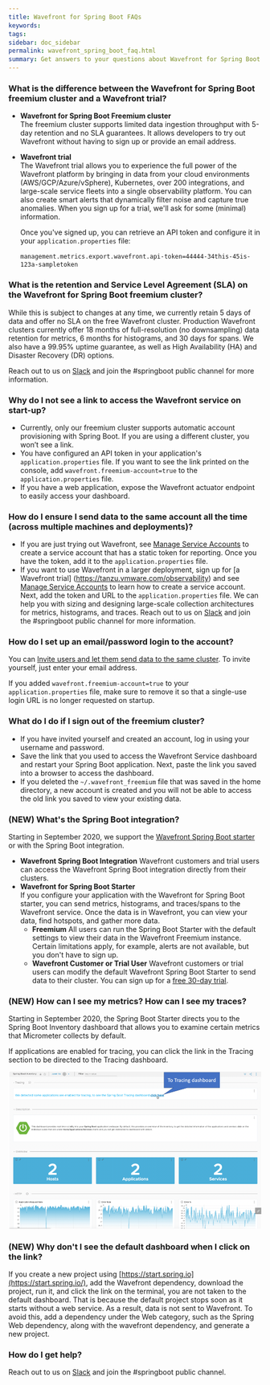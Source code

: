 ```yaml
---
title: Wavefront for Spring Boot FAQs
keywords:
tags:
sidebar: doc_sidebar
permalink: wavefront_spring_boot_faq.html
summary: Get answers to your questions about Wavefront for Spring Boot
---
```


### What is the difference between the Wavefront for Spring Boot freemium cluster and a Wavefront trial?

* **Wavefront for Spring Boot Freemium cluster** <br/>The freemium cluster supports limited data ingestion throughput with 5-day retention and no SLA guarantees. It allows developers to try out Wavefront without having to sign up or provide an email address.

* **Wavefront trial** <br/>The Wavefront trial allows you to experience the full power of the Wavefront platform by bringing in data from your cloud environments (AWS/GCP/Azure/vSphere), Kubernetes, over 200 integrations, and large-scale service fleets into a single observability platform. You can also create smart alerts that dynamically filter noise and capture true anomalies. When you sign up for a trial, we'll ask for some (minimal) information.

  Once you've signed up, you can retrieve an API token and configure it in your `application.properties` file:
  ```
  management.metrics.export.wavefront.api-token=44444-34this-45is-123a-sampletoken
  ```

### What is the retention and Service Level Agreement (SLA) on the Wavefront for Spring Boot freemium cluster?

While this is subject to changes at any time, we currently retain 5 days of data and offer no SLA on the free Wavefront cluster. Production Wavefront clusters currently offer 18 months of full-resolution (no downsampling) data retention for metrics, 6 months for histograms, and 30 days for spans. We also have a 99.95% uptime guarantee, as well as High Availability (HA) and Disaster Recovery (DR) options.

Reach out to us on [Slack](https://www.wavefront.com/join-public-slack) and join the #springboot public channel for more information.

### Why do I not see a link to access the Wavefront service on start-up?

* Currently, only our freemium cluster supports automatic account provisioning with Spring Boot. If you are using a different cluster, you won’t see a link.
* You have configured an API token in your application's `application.properties` file. If you want to see the link printed on the console, add `wavefront.freemium-account=true` to the `application.properties` file.
* If you have a web application, expose the Wavefront actuator endpoint to easily access your dashboard.

### How do I ensure I send data to the same account all the time (across multiple machines and deployments)?
* If you are just trying out Wavefront, see [Manage Service Accounts](accounts.html#service-accounts) to create a service account that has a static token for reporting. Once you have the token, add it to the `application.properties` file.
* If you want to use Wavefront in a larger deployment, sign up for [a Wavefront trial] (https://tanzu.vmware.com/observability) and see [Manage Service Accounts](accounts.html#service-accounts) to learn how to create a service account. Next, add the token and URL to the `application.properties` file. We can help you with sizing and designing large-scale collection architectures for metrics, histograms, and traces. Reach out to us on [Slack](https://www.wavefront.com/join-public-slack) and join the #springboot public channel for more information.

### How do I set up an email/password login to the account?

You can [Invite users and let them send data to the same cluster](wavefront_springboot.html#optional-custom-configurations). To invite yourself, just enter your email address.

If you added `wavefront.freemium-account=true` to your `application.properties` file, make sure to remove it so that a single-use login URL is no longer requested on startup.

### What do I do if I sign out of the freemium cluster?

* If you have invited yourself and created an account, log in using your username and password.
* Save the link that you used to access the Wavefront Service dashboard and restart your Spring Boot application. Next, paste the link you saved into a browser to access the dashboard.
* If you deleted the `~/.wavefront_freemium` file that was saved in the home directory, a new account is created and you will not be able to access the old link you saved to view your existing data.

### (NEW) What's the Spring Boot integration?

Starting in September 2020, we support the [Wavefront Spring Boot starter](https://github.com/wavefrontHQ/wavefront-spring-boot) or with the Spring Boot integration.

* **Wavefront Spring Boot Integration** Wavefront customers and trial users can access the Wavefront Spring Boot integration directly from their clusters.
* **Wavefront for Spring Boot Starter**<br/> If you configure your application with the Wavefront for Spring Boot starter, you can send metrics, histograms, and traces/spans to the Wavefront service. Once the data is in Wavefront, you can view your data, find hotspots, and gather more data.
  - **Freemium** All users can run the Spring Boot Starter with the default settings to view their data in the Wavefront Freemium instance. Certain limitations apply, for example, alerts are not available, but you don't have to sign up.
  - **Wavefront Customer or Trial User** Wavefront customers or trial users can modify the default Wavefront Spring Boot Starter to send data to their cluster. You can sign up for a [free 30-day trial](https://tanzu.vmware.com/observability).

### (NEW) How can I see my metrics? How can I see my traces?

Starting in September 2020, the Spring Boot Starter directs you to the Spring Boot Inventory dashboard that allows you to examine certain metrics that Micrometer collects by default.

If applications are enabled for tracing, you can click the link in the Tracing section to be directed to the Tracing dashboard.

![Spring Boot inventory screenshot](images/springboot_metrics_callout.png)

### (NEW) Why don't I see the default dashboard when I click on the link?
If you create a new project using [https://start.spring.io](https://start.spring.io/), add the Wavefront dependency, download the project, run it, and click the link on the terminal, you are not taken to the default dashboard.
That is because the default project stops soon as it starts without a web service. As a result, data is not sent to Wavefront. To avoid this, add a dependency under the Web category, such as the Spring Web dependency, along with the wavefront dependency, and generate a new project.

### How do I get help?
Reach out to us on [Slack](https://www.wavefront.com/join-public-slack) and join the #springboot public channel.
